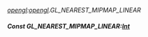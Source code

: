 _[opengl](../../modules/opengl/opengl-module.md):[opengl](../../modules/opengl/opengl-module.md).GL\_NEAREST\_MIPMAP\_LINEAR_
##### Const GL\_NEAREST\_MIPMAP\_LINEAR:[Int](../../modules/wonkey/wonkey-types-int.md)
